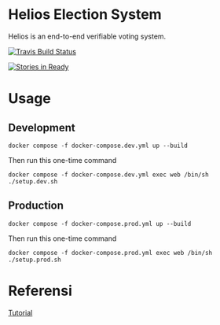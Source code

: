 # Helios Election System

Helios is an end-to-end verifiable voting system.

[![Travis Build Status](https://travis-ci.org/benadida/helios-server.svg?branch=master)](https://travis-ci.org/benadida/helios-server)

[![Stories in Ready](https://badge.waffle.io/benadida/helios-server.png?label=ready&title=Ready)](https://waffle.io/benadida/helios-server)

# Usage
## Development

    docker compose -f docker-compose.dev.yml up --build

Then run this one-time command

    docker compose -f docker-compose.dev.yml exec web /bin/sh ./setup.dev.sh

## Production

    docker compose -f docker-compose.prod.yml up --build

Then run this one-time command

    docker compose -f docker-compose.prod.yml exec web /bin/sh ./setup.prod.sh

# Referensi

[Tutorial](https://wrmack.github.io/helios-server-docs/site/)